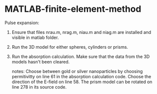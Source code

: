 # MATLAB-finite-element-method

Pulse expansion:
  1. Ensure that files nrau.m, nrag.m, niau.m and niag.m are installed and visible in matlab folder.
  2. Run the 3D model for either spheres, cylinders or prisms.
  3. Run the absorption calculation. Make sure that the data from the 3D models hasn't been cleared.
  
      notes: Choose between gold or silver nanoparticles by choosing permitivitty on line 61 in the absorption calculation code. Choose the direction of the E-field on line 58. The prism model can be rotated on line 278 in its source code.
